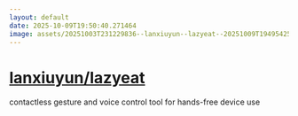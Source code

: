 ```yaml
---
layout: default
date: 2025-10-09T19:50:40.271464
image: assets/20251003T231229836--lanxiuyun--lazyeat--20251009T194954251--cropped.png
---
```


# [lanxiuyun/lazyeat](https://github.com/lanxiuyun/lazyeat)

contactless gesture and voice control tool for hands-free device use
